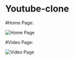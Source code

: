 # Youtube-clone
#Home Page:


![Home Page](Home-Page.png)

#Video Page:


![Video Page](Video-Page.png)
